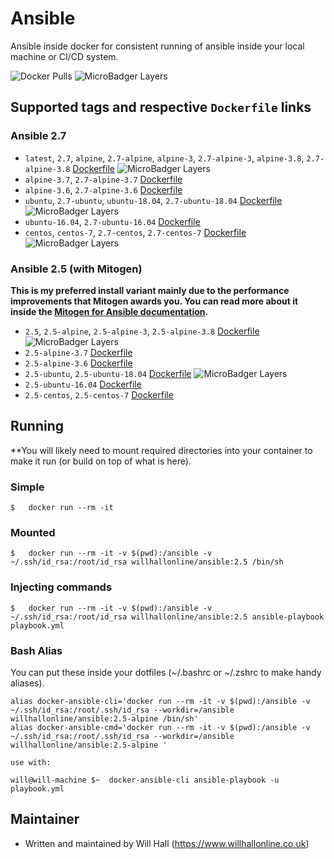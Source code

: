 # Ansible
Ansible inside docker for consistent running of ansible inside your local machine or CI/CD system.

![Docker Pulls](https://img.shields.io/docker/pulls/willhallonline/ansible.svg) ![MicroBadger Layers](https://img.shields.io/microbadger/layers/willhallonline/ansible/alpine.svg)

## Supported tags and respective ```Dockerfile``` links

### Ansible 2.7

* ```latest```, ```2.7```, ```alpine```, ```2.7-alpine```, ```alpine-3```, ```2.7-alpine-3```,  ```alpine-3.8```, ```2.7-alpine-3.8``` [Dockerfile](https://github.com/willhallonline/docker-ansible/blob/master/ansible27/alpine38/Dockerfile) ![MicroBadger Layers](https://img.shields.io/microbadger/layers/willhallonline/ansible/alpine.svg)
* ```alpine-3.7```, ```2.7-alpine-3.7``` [Dockerfile](https://github.com/willhallonline/docker-ansible/blob/master/ansible27/alpine37/Dockerfile)
* ```alpine-3.6```, ```2.7-alpine-3.6``` [Dockerfile](https://github.com/willhallonline/docker-ansible/blob/master/ansible27/alpine36/Dockerfile)
* ```ubuntu```, ```2.7-ubuntu```, ```ubuntu-18.04```, ```2.7-ubuntu-18.04``` [Dockerfile](https://github.com/willhallonline/docker-ansible/blob/master/ansible27/ubuntu1804/Dockerfile) ![MicroBadger Layers](https://img.shields.io/microbadger/layers/willhallonline/ansible/ubuntu.svg)
* ```ubuntu-16.04```, ```2.7-ubuntu-16.04``` [Dockerfile](https://github.com/willhallonline/docker-ansible/blob/master/ansible27/ubuntu1604/Dockerfile)
* ```centos```, ```centos-7```, ```2.7-centos```, ```2.7-centos-7``` [Dockerfile](https://github.com/willhallonline/docker-ansible/blob/master/ansible27/centos7/Dockerfile) ![MicroBadger Layers](https://img.shields.io/microbadger/layers/willhallonline/ansible/centos.svg)

### Ansible 2.5 (with Mitogen)

**This is my preferred install variant mainly due to the performance improvements that Mitogen awards you. You can read more about it inside the [Mitogen for Ansible documentation](https://mitogen.readthedocs.io/en/stable/ansible.html).**

* ```2.5```, ```2.5-alpine```, ```2.5-alpine-3```, ```2.5-alpine-3.8``` [Dockerfile](https://github.com/willhallonline/docker-ansible/blob/master/ansible25/alpine38/Dockerfile) ![MicroBadger Layers](https://img.shields.io/microbadger/layers/willhallonline/ansible/2.5.svg)
* ```2.5-alpine-3.7``` [Dockerfile](https://github.com/willhallonline/docker-ansible/blob/master/ansible25/alpine37/Dockerfile)
* ```2.5-alpine-3.6``` [Dockerfile](https://github.com/willhallonline/docker-ansible/blob/master/ansible25/alpine36/Dockerfile)
* ```2.5-ubuntu```, ```2.5-ubuntu-18.04``` [Dockerfile](https://github.com/willhallonline/docker-ansible/blob/master/ansible25/ubuntu1804/Dockerfile) ![MicroBadger Layers](https://img.shields.io/microbadger/layers/willhallonline/ansible/2.5-ubuntu.svg)
* ```2.5-ubuntu-16.04``` [Dockerfile](https://github.com/willhallonline/docker-ansible/blob/master/ansible25/ubuntu1604/Dockerfile)
* ```2.5-centos```, ```2.5-centos-7``` [Dockerfile](https://github.com/willhallonline/docker-ansible/blob/master/ansible25/centos7/Dockerfile)

## Running

**You will likely need to mount required directories into your container to make it run (or build on top of what is here).

### Simple

```
$   docker run --rm -it 
```

### Mounted 

```
$   docker run --rm -it -v $(pwd):/ansible -v ~/.ssh/id_rsa:/root/id_rsa willhallonline/ansible:2.5 /bin/sh
```

### Injecting commands

```
$   docker run --rm -it -v $(pwd):/ansible -v ~/.ssh/id_rsa:/root/id_rsa willhallonline/ansible:2.5 ansible-playbook playbook.yml
```

### Bash Alias

You can put these inside your dotfiles (~/.bashrc or ~/.zshrc to make handy aliases).

```
alias docker-ansible-cli='docker run --rm -it -v $(pwd):/ansible -v ~/.ssh/id_rsa:/root/.ssh/id_rsa --workdir=/ansible willhallonline/ansible:2.5-alpine /bin/sh'
alias docker-ansible-cmd='docker run --rm -it -v $(pwd):/ansible -v ~/.ssh/id_rsa:/root/.ssh/id_rsa --workdir=/ansible willhallonline/ansible:2.5-alpine '

use with:

will@will-machine $~  docker-ansible-cli ansible-playbook -u playbook.yml
```

## Maintainer

* Written and maintained by Will Hall (https://www.willhallonline.co.uk)

